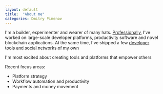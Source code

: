 ```yaml
---
layout: default
title:  "About me"
categories: Dmitry Pimenov
---
```

I'm a builder, experimenter and wearer of many hats. [Professionally](https://linkedin.com/in/dpim), I've worked on large-scale developer platforms, productivity software and novel blockchain applications. At the same time, I've shipped a few [developer tools and social networks of my own](/projects)

I'm most excited about creating tools and platforms that empower others

Recent focus areas:
- Platform strategy
- Workflow automation and productivity
- Payments and money movement

